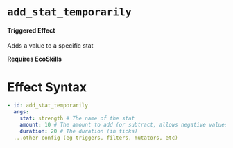 # `add_stat_temporarily`
#### Triggered Effect

Adds a value to a specific stat

**Requires EcoSkills**

# Effect Syntax
```yaml
- id: add_stat_temporarily
  args:
    stat: strength # The name of the stat
    amount: 10 # The amount to add (or subtract, allows negative values)
    duration: 20 # The duration (in ticks)
  ...other config (eg triggers, filters, mutators, etc)
```
